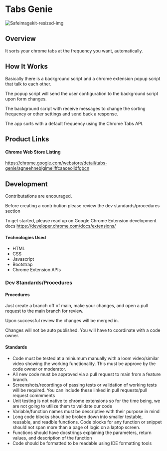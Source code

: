 # Tabs Genie

![Safeimagekit-resized-img](https://user-images.githubusercontent.com/12537806/221697081-ea8d0d9f-d8df-402b-93c2-53eb86fd7f38.png)

## Overview

It sorts your chrome tabs at the frequency you want, automatically. 

## How It Works

Basically there is a background script and a chrome extension popup script that talk to each other. 

The popup script will send the user configuration to the background script upon form changes. 

The background script with receive messages to change the sorting frequency or other settings and send back a response. 

The app sorts with a default frequency using the Chrome Tabs API. 

## Product Links

#### Chrome Web Store Listing 
https://chrome.google.com/webstore/detail/tabs-genie/agneehneblglmeilffcaaceoiidfgbcn


## Development

Contributations are encouraged. 

Before creating a contribution please review the dev standards/procedures section

To get started, please read up on Google Chrome Extension development docs 
https://developer.chrome.com/docs/extensions/

#### Technologies Used

- HTML
- CSS
- Javascript
- Bootstrap
- Chrome Extension APIs

### Dev Standards/Procedures

#### Procedures

Just create a branch off of main, make your changes, and open a pull request to the main branch for review. 

Upon successful review the changes will be merged in. 

Changes will not be auto published. You will have to coordinate with a code owner. 

#### Standards

- Code must be tested at a miniumum manually with a loom video/similar video showing the working functionality. This must be approve by the code owner or moderator. 
- All new code must be approved via a pull request to main from a feature branch. 
- Screenshots/recordings of passing tests or validation of working tests will be required. You can include these linked in pull requests/pull request commments
- Unit testing is not native to chrome extensions so for the time being, we are not going to utilize them to validate our code
- Variable/function names must be descriptive with their purpose in mind
- Long code blocks should be broken down into smaller testable, reusable, and readble functions. Code blocks for any function or snippet should not span more than a page of logic on a laptop screen. 
- Functions should have docstrings explaining the parameters, return values, and description of the function
- Code should be formatted to be readable using IDE formatting tools
### 
